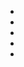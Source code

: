 - <script src="https://code.jquery.com/jquery-3.4.1.min.js"></script>
- <script src="https://cdn.jsdelivr.net/npm/vue/dist/vue.js"></script>
- <link rel="stylesheet" href="https://stackpath.bootstrapcdn.com/bootstrap/4.4.1/css/bootstrap.min.css"
          integrity="sha384-Vkoo8x4CGsO3+Hhxv8T/Q5PaXtkKtu6ug5TOeNV6gBiFeWPGFN9MuhOf23Q9Ifjh" crossorigin="anonymous">
- <script src="https://maxcdn.bootstrapcdn.com/bootstrap/4.0.0-alpha.6/js/bootstrap.min.js"
            integrity="sha384-vBWWzlZJ8ea9aCX4pEW3rVHjgjt7zpkNpZk+02D9phzyeVkE+jo0ieGizqPLForn"
            crossorigin="anonymous"></script>
- <link rel="stylesheet" href="https://cdnjs.cloudflare.com/ajax/libs/font-awesome/4.7.0/css/font-awesome.min.css">